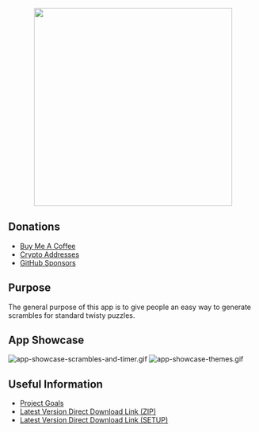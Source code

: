 <p align="center"> <img src="images/scramble-generator-cube-with-text.png" width=400" height="400" /> </p>

## Donations

- [Buy Me A Coffee](https://www.buymeacoffee.com/KingKairos)
- [Crypto Addresses](https://hastebin.com/share/azomeyetum.makefile)
- [GitHub Sponsors](https://github.com/sponsors/melvinquick)

## Purpose

The general purpose of this app is to give people an easy way to generate scrambles for standard twisty puzzles.

## App Showcase

![app-showcase-scrambles-and-timer.gif](gifs/app-showcase-scrambles-and-timer.gif)
![app-showcase-themes.gif](gifs/app-showcase-themes.gif)

## Useful Information

- [Project Goals](https://codeberg.org/melvinquick/scramble-generator/projects/11195)
- [Latest Version Direct Download Link (ZIP)](https://codeberg.org/melvinquick/scramble-generator/releases/download/latest/scramble-generator.zip)
- [Latest Version Direct Download Link (SETUP)](https://codeberg.org/melvinquick/scramble-generator/releases/download/latest/setup.exe)
